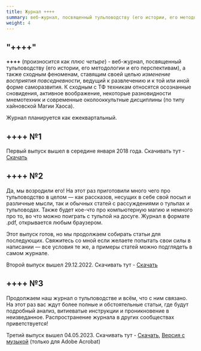 ```yaml
---
title: Журнал ++++
summary: веб-журнал, посвященный тульповодству (его истории, его методологии и его перспективам), а также сходным феноменам, ставящим своей целью "изменение восприятия повседневности", ведущий к развлечению и к той или иной форме саморазвития. К сходным с ТФ техникам относятся осознанные сновидения, активное воображение, некоторые разновидности мнемотехник и современные околооккультные дисциплины (по типу хайновской Магии Хаоса).
weight: 4
---
```


## "++++" 
**++++** (произносится как *плюс четыре*) - веб-журнал, посвященный тульповодству (его истории, его методологии и его перспективам), а также сходным феноменам, ставящим своей целью *изменение восприятия повседневности*, ведущий к развлечению и к той или иной форме саморазвития. К сходным с ТФ техникам относятся осознанные сновидения, активное воображение, некоторые разновидности мнемотехник и современные околооккультные дисциплины (по типу хайновской Магии Хаоса).

Журнал планируется как ежеквартальный.

## ++++ №1
Первый выпуск вышел в середине января 2018 года. Скачивать тут - [Скачать](plusfour1.pdf)

## ++++ №2
Да, мы возродили его! На этот раз приготовили много чего про тульповодство в целом — как рассказов, несущих в себе свой посыл и различные мысли, так и обычных статей с рассуждениями о тульпах и тульповодах. Также будет кое-что про компьютерную магию и немного про то, во что можно поиграть с тульпой на досуге. Журнал в формате .pdf, открывается любым браузером. 

Этот выпуск готов, но мы продолжаем собирать статьи для последующих. Свяжитесь со мной если желаете попытать свои силы в написании — все условия те же, а примеры статей можно подглядеть в самом журнале.

Второй выпуск вышел 29.12.2022. Скачивать тут - [Скачать](plusfour2.pdf)

## ++++ №3
Продолжаем наш журнал о тульповодстве и всём, что с ним связано. На этот раз вас ждут более полные и обстоятельные статьи, где будут подробный анализ, витиеватые инструкции и проникновение в неизведанное. Распространение журнала в других сообществах приветствуется!

Третий выпуск вышел 04.05.2023. Скачивать тут - [Скачать](plusfour3.pdf), [Версия с музыкой](https://plusfour.anoma.li/plusfour3acrobat.pdf) (только для Adobe Acrobat)
